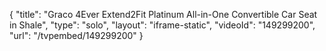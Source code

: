{
    "title": "Graco 4Ever Extend2Fit Platinum All-in-One Convertible Car Seat in Shale",
    "type": "solo",
    "layout": "iframe-static",
    "videoId": "149299200",
    "url": "\/tvpembed\/149299200"
}